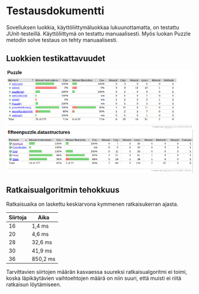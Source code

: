 # Testausdokumentti



Sovelluksen luokkia, käyttöliittymäluokkaa lukuunottamatta, on testattu JUnit-testeillä. Käyttöliittymä on testattu manuaalisesti. Myös luokan Puzzle metodin solve testaus on tehty manuaalisesti.

## Luokkien testikattavuudet

![](https://github.com/essitepp/15-puzzle/blob/master/dokumentaatio/kuvat/testikattavuus1.png)  
![](https://github.com/essitepp/15-puzzle/blob/master/dokumentaatio/kuvat/testikattavuus2.png)  


## Ratkaisualgoritmin tehokkuus

Ratkaisuaika on laskettu keskiarvona kymmenen ratkaisukerran ajasta.

|Siirtoja|Aika|
|---|---|
|16|1,4 ms
|20|4,6 ms
|28|32,6 ms
|30|41,9 ms
|36|850,2 ms

Tarvittavien siirtojen määrän kasvaessa suureksi ratkaisualgoritmi ei toimi, koska läpikäytävien vaihtoehtojen määrä on niin suuri, että muisti ei riitä ratkaisun löytämiseen.


